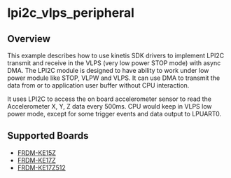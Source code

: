 # lpi2c_vlps_peripheral

## Overview
This example describes how to use kinetis SDK drivers to implement LPI2C transmit and receive in the VLPS (very low power STOP mode) with async DMA.
The LPI2C module is designed to have ability to work under low power module like STOP, VLPW and VLPS. It can use DMA to transmit the data from or to application user buffer without CPU interaction.

It uses LPI2C to access the on board accelerometer sensor to read the Accelerometer X, Y, Z data every 500ms. CPU would keep in VLPS low power mode, except for some trigger events and data output to LPUART0.

## Supported Boards
- [FRDM-KE15Z](../../../_boards/frdmke15z/demo_apps/lpi2c_vlps_peripheral/example_board_readme.md)
- [FRDM-KE17Z](../../../_boards/frdmke17z/demo_apps/lpi2c_vlps_peripheral/example_board_readme.md)
- [FRDM-KE17Z512](../../../_boards/frdmke17z512/demo_apps/lpi2c_vlps_peripheral/example_board_readme.md)
